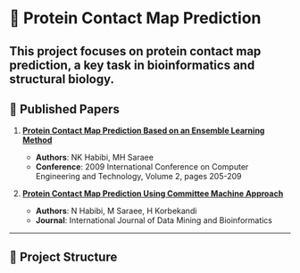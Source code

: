 # 🧬 Protein Contact Map Prediction

This project focuses on **protein contact map prediction**, a key task in bioinformatics and structural biology.
---

## 📘 **Published Papers**
1. **[Protein Contact Map Prediction Based on an Ensemble Learning Method](https://scholar.google.com/scholar_lookup?title=Protein+Contact+Map+Prediction+Based+on+an+Ensemble+Learning+Method&author=NK+Habibi&author=MH+Saraee&publication_year=2009&journal=Proceedings+of+the+International+Conference+on+Computer+Engineering+and+Technology&pages=205-209)**  
   - **Authors**: NK Habibi, MH Saraee  
   - **Conference**: 2009 International Conference on Computer Engineering and Technology, Volume 2, pages 205-209  

2. **[Protein Contact Map Prediction Using Committee Machine Approach](https://scholar.google.com/scholar_lookup?title=Protein+Contact+Map+Prediction+Using+Committee+Machine+Approach&author=N+Habibi&author=M+Saraee&author=H+Korbekandi&publication_year=2009&journal=International+Journal+of+Data+Mining+and+Bioinformatics)**  
   - **Authors**: N Habibi, M Saraee, H Korbekandi  
   - **Journal**: International Journal of Data Mining and Bioinformatics  

---

## 📂 **Project Structure**
